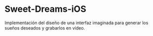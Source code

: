 # Sweet-Dreams-iOS
Implementación del diseño de una interfaz imaginada para generar los sueños deseados y grabarlos en vídeo.
